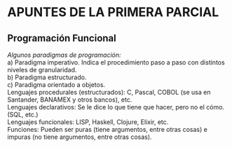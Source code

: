 # APUNTES DE LA PRIMERA PARCIAL
## Programación Funcional
*Algunos paradigmas de programación:*     
a) Paradigma imperativo. Indica el procedimiento paso a paso con distintos niveles de granularidad.  
b) Paradigma estructurado.  
c) Paradigma orientado a objetos.  
Lenguajes procedurales (estructurados): C, Pascal, COBOL (se usa en Santander, BANAMEX y otros bancos), etc.  
Lenguajes declarativos: Se le dice lo que tiene que hacer, pero no el cómo. (SQL, etc.)  
Lenguajes funcionales: LISP, Haskell, Clojure, Elixir, etc.  
Funciones: Pueden ser puras (tiene argumentos, entre otras cosas) e impuras (no tiene argumentos, entre otras cosas).  


